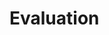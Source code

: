 # Evaluation

<!-- How is the software being used? -->
<!-- What do the users think about the appliation? -->
<!-- How secure / stable is the application? -->
